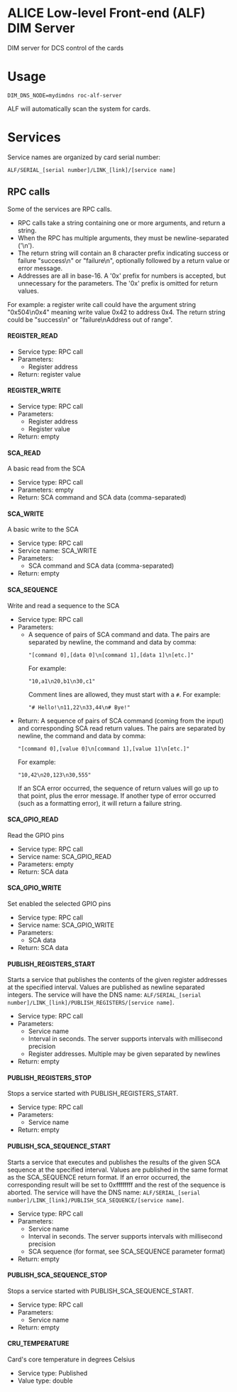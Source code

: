 # ALICE Low-level Front-end (ALF) DIM Server
DIM server for DCS control of the cards


# Usage
`DIM_DNS_NODE=mydimdns roc-alf-server`

ALF will automatically scan the system for cards.


# Services
Service names are organized by card serial number:

`ALF/SERIAL_[serial number]/LINK_[link]/[service name]`

## RPC calls
Some of the services are RPC calls.
* RPC calls take a string containing one or more arguments, and return a string.
* When the RPC has multiple arguments, they must be newline-separated ('\n').
* The return string will contain an 8 character prefix indicating success or failure "success\n" or "failure\n",
  optionally followed by a return value or error message.
* Addresses are all in base-16. A '0x' prefix for numbers is accepted, but unnecessary for the parameters.
  The '0x' prefix is omitted for return values.

For example: a register write call could have the argument string "0x504\n0x4" meaning write value 0x42 to address 0x4.
The return string could be "success\n" or "failure\nAddress out of range".

#### REGISTER_READ
* Service type: RPC call
* Parameters:
  * Register address
* Return: register value

#### REGISTER_WRITE
* Service type: RPC call
* Parameters:
  * Register address
  * Register value
* Return: empty

#### SCA_READ
A basic read from the SCA
* Service type: RPC call
* Parameters: empty
* Return: SCA command and SCA data (comma-separated)

#### SCA_WRITE
A basic write to the SCA
* Service type: RPC call
* Service name: SCA_WRITE
* Parameters:
  * SCA command and SCA data (comma-separated)
* Return: empty

#### SCA_SEQUENCE
Write and read a sequence to the SCA
* Service type: RPC call
* Parameters:
  * A sequence of pairs of SCA command and data. The pairs are separated by newline, the command and data by comma:
    ~~~
    "[command 0],[data 0]\n[command 1],[data 1]\n[etc.]"
    ~~~
    For example:
    ~~~
    "10,a1\n20,b1\n30,c1"
    ~~~
    Comment lines are allowed, they must start with a `#`. For example:
    ~~~
    "# Hello!\n11,22\n33,44\n# Bye!"
    ~~~
* Return: A sequence of pairs of SCA command (coming from the input) and corresponding SCA read return values.
    The pairs are separated by newline, the command and data by comma: 
    ~~~
    "[command 0],[value 0]\n[command 1],[value 1]\n[etc.]"
    ~~~
    For example:
    ~~~
    "10,42\n20,123\n30,555"
    ~~~
    If an SCA error occurred, the sequence of return values will go up to that point, plus the error message.
    If another type of error occurred (such as a formatting error), it will return a failure string.

#### SCA_GPIO_READ
Read the GPIO pins
* Service type: RPC call
* Service name: SCA_GPIO_READ
* Parameters: empty
* Return: SCA data

#### SCA_GPIO_WRITE
Set enabled the selected GPIO pins
* Service type: RPC call
* Service name: SCA_GPIO_WRITE
* Parameters:
  * SCA data
* Return: SCA data

#### PUBLISH_REGISTERS_START
Starts a service that publishes the contents of the given register addresses at the specified interval. 
Values are published as newline separated integers.
The service will have the DNS name: `ALF/SERIAL_[serial number]/LINK_[link]/PUBLISH_REGISTERS/[service name]`.
* Service type: RPC call
* Parameters:
  * Service name
  * Interval in seconds. The server supports intervals with millisecond precision
  * Register addresses. Multiple may be given separated by newlines
* Return: empty

#### PUBLISH_REGISTERS_STOP
Stops a service started with PUBLISH_REGISTERS_START.
* Service type: RPC call
* Parameters:
  * Service name
* Return: empty

#### PUBLISH_SCA_SEQUENCE_START
Starts a service that executes and publishes the results of the given SCA sequence at the specified interval. 
Values are published in the same format as the SCA_SEQUENCE return format.
If an error occurred, the corresponding result will be set to 0xffffffff and the rest of the sequence is aborted.
The service will have the DNS name: `ALF/SERIAL_[serial number]/LINK_[link]/PUBLISH_SCA_SEQUENCE/[service name]`.
* Service type: RPC call
* Parameters:
  * Service name
  * Interval in seconds. The server supports intervals with millisecond precision
  * SCA sequence (for format, see SCA_SEQUENCE parameter format)
* Return: empty

#### PUBLISH_SCA_SEQUENCE_STOP
Stops a service started with PUBLISH_SCA_SEQUENCE_START.
* Service type: RPC call
* Parameters:
  * Service name
* Return: empty

#### CRU_TEMPERATURE
Card's core temperature in degrees Celsius
* Service type: Published
* Value type: double
